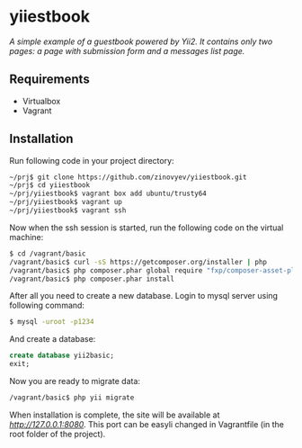 yiiestbook
==========

*A simple example of a guestbook powered by Yii2. It contains only two pages: a page with submission form and a messages list page.*

## Requirements
* Virtualbox
* Vagrant

## Installation

Run following code in your project directory:

```sh
~/prj$ git clone https://github.com/zinovyev/yiiestbook.git
~/prj$ cd yiiestbook
~/prj/yiiestbook$ vagrant box add ubuntu/trusty64
~/prj/yiiestbook$ vagrant up
~/prj/yiiestbook$ vagrant ssh
```

Now when the ssh session is started, run the following code on the virtual machine:

```sh
$ cd /vagrant/basic
/vagrant/basic$ curl -sS https://getcomposer.org/installer | php
/vagrant/basic$ php composer.phar global require "fxp/composer-asset-plugin:1.0.0-beta4"
/vagrant/basic$ php composer.phar install
```
After all you need to create a new database. Login to mysql server using following command:
```sh
$ mysql -uroot -p1234
```

And create a database:
```sql
create database yii2basic;
exit;
```

Now you are ready to migrate data:
```sh
/vagrant/basic$ php yii migrate
```

When installation is complete, the site will be available at *http://127.0.0.1:8080*. This port can be easyli changed in Vagrantfile (in the root folder of the project).